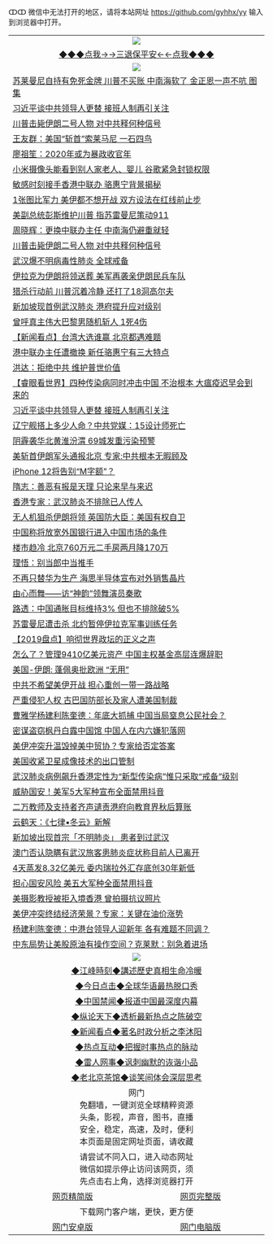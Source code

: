 ↀↀ 微信中无法打开的地区，请将本站网址 https://github.com/gyhhx/yy 输入到浏览器中打开。 

 <table>
  <tr>
    <td colspan="2" align=center><img src="https://github.com/gyhhx/image-upload/blob/master/3t.jpg"></td>
 </tr>
 <tr><td colspan="2" align="center"><a href="https://xball.casa/oo.aspx?name=ogQuit&key=eqxowaguscvmxdgc&from=yy">◆◆◆点我→→三退保平安←←点我◆◆◆</a></td></tr>
  <tr>
    <td colspan="2" align=center><img src="https://cdn.jsdelivr.net/gh/gyoupiodf/im1/%E7%BD%91%E9%97%A8%E6%96%B0%E9%97%BB1.jpg"></td>
 </tr>

<tr><td colspan="2" align="left"><a href="https://xball.casa/oo.aspx?name=c1114277&key=eqxowaguscvmxdgc&from=gy">苏莱曼尼自持有免死金牌 川普不买账 中南海软了 金正恩一声不吭 图集</a></td></tr>
<tr><td colspan="2" align="left"><a href="https://xball.casa/oo.aspx?name=c1114308&key=eqxowaguscvmxdgc&from=gy">习近平谈中共领导人更替 接班人制再引关注</a></td></tr>
<tr><td colspan="2" align="left"><a href="https://xball.casa/oo.aspx?name=c1114315&key=eqxowaguscvmxdgc&from=gy">川普击毙伊朗二号人物 对中共释何种信号</a></td></tr>
<tr><td colspan="2" align="left"><a href="https://xball.casa/oo.aspx?name=c1114275&key=eqxowaguscvmxdgc&from=gy">王友群：美国“斩首”索莱马尼 一石四鸟</a></td></tr>
<tr><td colspan="2" align="left"><a href="https://xball.casa/oo.aspx?name=c1114319&key=eqxowaguscvmxdgc&from=gy">廖祖笙：2020年或为暴政收官年</a></td></tr>
<tr><td colspan="2" align="left"><a href="https://xball.casa/oo.aspx?name=c1114312&key=eqxowaguscvmxdgc&from=gy">小米摄像头能看到别人家老人、婴儿 谷歌紧急封锁权限</a></td></tr>
<tr><td colspan="2" align="left"><a href="https://xball.casa/oo.aspx?name=c1114296&key=eqxowaguscvmxdgc&from=gy">敏感时刻接手香港中联办 骆惠宁背景揭秘</a></td></tr>
<tr><td colspan="2" align="left"><a href="https://xball.casa/oo.aspx?name=c1114306&key=eqxowaguscvmxdgc&from=gy">1张图比军力 美伊都不想开战 双方设法在红线前止步</a></td></tr>
<tr><td colspan="2" align="left"><a href="https://xball.casa/oo.aspx?name=c1114314&key=eqxowaguscvmxdgc&from=gy">美副总统彭斯维护川普 指苏雷曼尼策动911</a></td></tr>
<tr><td colspan="2" align="left"><a href="https://xball.casa/oo.aspx?name=c1114310&key=eqxowaguscvmxdgc&from=gy">周晓辉：更换中联办主任 中南海仍避重就轻</a></td></tr>
<tr><td colspan="2" align="left"><a href="https://xball.casa/oo.aspx?name=c1114303&key=eqxowaguscvmxdgc&from=gy">川普击毙伊朗二号人物 对中共释何种信号</a></td></tr>
<tr><td colspan="2" align="left"><a href="https://xball.casa/oo.aspx?name=c1114323&key=eqxowaguscvmxdgc&from=gy">武汉爆不明病毒性肺炎 全球戒备</a></td></tr>
<tr><td colspan="2" align="left"><a href="https://xball.casa/oo.aspx?name=c1114301&key=eqxowaguscvmxdgc&from=gy">伊拉克为伊朗将领送葬 美军再袭亲伊朗民兵车队</a></td></tr>
<tr><td colspan="2" align="left"><a href="https://xball.casa/oo.aspx?name=c1114307&key=eqxowaguscvmxdgc&from=gy">猎杀行动前 川普沉着冷静 还打了18洞高尔夫</a></td></tr>
<tr><td colspan="2" align="left"><a href="https://xball.casa/oo.aspx?name=c1114317&key=eqxowaguscvmxdgc&from=gy">新加坡现首例武汉肺炎 港府提升应对级别</a></td></tr>
<tr><td colspan="2" align="left"><a href="https://xball.casa/oo.aspx?name=c1114326&key=eqxowaguscvmxdgc&from=gy">曾呼真主伟大巴黎男随机斩人 1死4伤</a></td></tr>
<tr><td colspan="2" align="left"><a href="https://xball.casa/oo.aspx?name=c1114322&key=eqxowaguscvmxdgc&from=gy">【新闻看点】台湾大选谁赢 北京都遇难题</a></td></tr>
<tr><td colspan="2" align="left"><a href="https://xball.casa/oo.aspx?name=c1114273&key=eqxowaguscvmxdgc&from=gy">港中联办主任遭撤换 新任骆惠宁有三大特点</a></td></tr>
<tr><td colspan="2" align="left"><a href="https://xball.casa/oo.aspx?name=c1114295&key=eqxowaguscvmxdgc&from=gy">洪达：拒绝中共 维护普世价值</a></td></tr>
<tr><td colspan="2" align="left"><a href="https://xball.casa/oo.aspx?name=c1114276&key=eqxowaguscvmxdgc&from=gy">【睿眼看世界】四种传染病同时冲击中国 不治根本 大瘟疫迟早会到来的</a></td></tr>
<tr><td colspan="2" align="left"><a href="https://xball.casa/oo.aspx?name=c1114331&key=eqxowaguscvmxdgc&from=gy">习近平谈中共领导人更替 接班人制再引关注</a></td></tr>
<tr><td colspan="2" align="left"><a href="https://xball.casa/oo.aspx?name=c1114281&key=eqxowaguscvmxdgc&from=gy">辽宁舰搭上多少人命？中共党媒：15设计师死亡</a></td></tr>
<tr><td colspan="2" align="left"><a href="https://xball.casa/oo.aspx?name=c1114316&key=eqxowaguscvmxdgc&from=gy">阴霾袭华北黄淮汾渭 69城发重污染预警</a></td></tr>
<tr><td colspan="2" align="left"><a href="https://xball.casa/oo.aspx?name=c1114330&key=eqxowaguscvmxdgc&from=gy">美斩首伊朗军头通报北京 专家:中共根本无暇顾及</a></td></tr>
<tr><td colspan="2" align="left"><a href="https://xball.casa/oo.aspx?name=c1114325&key=eqxowaguscvmxdgc&from=gy">iPhone 12将告别“M字额”？</a></td></tr>
<tr><td colspan="2" align="left"><a href="https://xball.casa/oo.aspx?name=c1114318&key=eqxowaguscvmxdgc&from=gy">隋志：善恶有报是天理 只论来早与来迟</a></td></tr>
<tr><td colspan="2" align="left"><a href="https://xball.casa/oo.aspx?name=c1114267&key=eqxowaguscvmxdgc&from=gy">香港专家：武汉肺炎不排除已人传人</a></td></tr>
<tr><td colspan="2" align="left"><a href="https://xball.casa/oo.aspx?name=c1114324&key=eqxowaguscvmxdgc&from=gy">无人机狙杀伊朗将领 英国防大臣：美国有权自卫</a></td></tr>
<tr><td colspan="2" align="left"><a href="https://xball.casa/oo.aspx?name=c1114290&key=eqxowaguscvmxdgc&from=gy">中国称将放宽外国银行进入中国市场的条件</a></td></tr>
<tr><td colspan="2" align="left"><a href="https://xball.casa/oo.aspx?name=c1114305&key=eqxowaguscvmxdgc&from=gy">楼市趋冷 北京760万元二手房两月降170万</a></td></tr>
<tr><td colspan="2" align="left"><a href="https://xball.casa/oo.aspx?name=c1114311&key=eqxowaguscvmxdgc&from=gy">理悟：别当郎中当推手</a></td></tr>
<tr><td colspan="2" align="left"><a href="https://xball.casa/oo.aspx?name=c1114280&key=eqxowaguscvmxdgc&from=gy">不再只替华为生产 海思半导体宣布对外销售晶片</a></td></tr>
<tr><td colspan="2" align="left"><a href="https://xball.casa/oo.aspx?name=c1114289&key=eqxowaguscvmxdgc&from=gy">由心而舞——访“神韵”领舞演员秦歌</a></td></tr>
<tr><td colspan="2" align="left"><a href="https://xball.casa/oo.aspx?name=c1114313&key=eqxowaguscvmxdgc&from=gy">路透：中国通胀目标维持3% 但也不排除破5%</a></td></tr>
<tr><td colspan="2" align="left"><a href="https://xball.casa/oo.aspx?name=c1114292&key=eqxowaguscvmxdgc&from=gy">苏雷曼尼遭击杀 北约暂停伊拉克军事训练任务</a></td></tr>
<tr><td colspan="2" align="left"><a href="https://xball.casa/oo.aspx?name=c1113958&key=eqxowaguscvmxdgc&from=gy">【2019盘点】响彻世界政坛的正义之声</a></td></tr>
<tr><td colspan="2" align="left"><a href="https://xball.casa/oo.aspx?name=c1114278&key=eqxowaguscvmxdgc&from=gy">怎么了？管理9410亿美元资产 中国主权基金高层连爆辞职</a></td></tr>
<tr><td colspan="2" align="left"><a href="https://xball.casa/oo.aspx?name=c1114300&key=eqxowaguscvmxdgc&from=gy">美国-伊朗: 蓬佩奥批欧洲 “无用”</a></td></tr>
<tr><td colspan="2" align="left"><a href="https://xball.casa/oo.aspx?name=c1114332&key=eqxowaguscvmxdgc&from=gy">中共不希望美伊开战 担心重创一带一路战略</a></td></tr>
<tr><td colspan="2" align="left"><a href="https://xball.casa/oo.aspx?name=c1114304&key=eqxowaguscvmxdgc&from=gy">严重侵犯人权 古巴国防部长及家人遭美国制裁</a></td></tr>
<tr><td colspan="2" align="left"><a href="https://xball.casa/oo.aspx?name=c1114294&key=eqxowaguscvmxdgc&from=gy">曹雅学杨建利陈奎德：年底大抓捕 中国当局窒息公民社会？</a></td></tr>
<tr><td colspan="2" align="left"><a href="https://xball.casa/oo.aspx?name=c1114297&key=eqxowaguscvmxdgc&from=gy">密谋盗窃枫丹白露中国馆 中国人在内六嫌犯落网</a></td></tr>
<tr><td colspan="2" align="left"><a href="https://xball.casa/oo.aspx?name=c1114285&key=eqxowaguscvmxdgc&from=gy">美伊冲突升温毁掉美中贸协？专家给否定答案</a></td></tr>
<tr><td colspan="2" align="left"><a href="https://xball.casa/oo.aspx?name=c1114291&key=eqxowaguscvmxdgc&from=gy">美国收紧卫星成像技术的出口管制</a></td></tr>
<tr><td colspan="2" align="left"><a href="https://xball.casa/oo.aspx?name=c1114298&key=eqxowaguscvmxdgc&from=gy">武汉肺炎病例飙升香港定性为“新型传染病”惟只采取“戒备”级别</a></td></tr>
<tr><td colspan="2" align="left"><a href="https://xball.casa/oo.aspx?name=c1114279&key=eqxowaguscvmxdgc&from=gy">威胁国安！美军5大军种宣布全面禁用抖音</a></td></tr>
<tr><td colspan="2" align="left"><a href="https://xball.casa/oo.aspx?name=c1114299&key=eqxowaguscvmxdgc&from=gy">二万教师及支持者齐声谴责港府向教育界秋后算账</a></td></tr>
<tr><td colspan="2" align="left"><a href="https://xball.casa/oo.aspx?name=c1114309&key=eqxowaguscvmxdgc&from=gy">云鹤天：《七律▪冬云》新解</a></td></tr>
<tr><td colspan="2" align="left"><a href="https://xball.casa/oo.aspx?name=c1114288&key=eqxowaguscvmxdgc&from=gy">新加坡出现首宗「不明肺炎」 患者到过武汉</a></td></tr>
<tr><td colspan="2" align="left"><a href="https://xball.casa/oo.aspx?name=c1114302&key=eqxowaguscvmxdgc&from=gy">澳门否认隐瞒有武汉旅客患肺炎症状称目前人已离开</a></td></tr>
<tr><td colspan="2" align="left"><a href="https://xball.casa/oo.aspx?name=c1114287&key=eqxowaguscvmxdgc&from=gy">4天蒸发8.32亿美元 委内瑞拉外汇存底创30年新低</a></td></tr>
<tr><td colspan="2" align="left"><a href="https://xball.casa/oo.aspx?name=c1114283&key=eqxowaguscvmxdgc&from=gy">担心国安风险 美五大军种全面禁用抖音</a></td></tr>
<tr><td colspan="2" align="left"><a href="https://xball.casa/oo.aspx?name=c1114274&key=eqxowaguscvmxdgc&from=gy">美摄影教授被拒入境香港 曾拍摄抗议照片</a></td></tr>
<tr><td colspan="2" align="left"><a href="https://xball.casa/oo.aspx?name=c1114284&key=eqxowaguscvmxdgc&from=gy">美伊冲突终结经济荣景？专家：关键在油价涨势</a></td></tr>
<tr><td colspan="2" align="left"><a href="https://xball.casa/oo.aspx?name=c1114293&key=eqxowaguscvmxdgc&from=gy">杨建利陈奎德：中港台领导人迎新年 各有难题不同调？</a></td></tr>
<tr><td colspan="2" align="left"><a href="https://xball.casa/oo.aspx?name=c1114286&key=eqxowaguscvmxdgc&from=gy">中东局势让美股原油有操作空间？克莱默：别急着进场</a></td></tr>



 <tr>
   <td colspan="2" align=center><img src="https://cdn.jsdelivr.net/gh/gyoupiodf/im1/jf-1.jpg"></td>
  </tr>
   <tr>
   <td colspan="2" align=center> 
<a href="https://xball.casa/oo.aspx?name=c922850&key=eqxowaguscvmxdgc&from=yy&tag=9877">◆江峰時刻◆講述歷史真相生命冷暖</a><br/>
    </td>
  </tr>
   <tr>
   <td colspan="2" align=center> 
<a href="https://xball.casa/oo.aspx?name=c816850&key=eqxowaguscvmxdgc&from=yy&tag=9877">◆今日点击◆全球华语最热脱口秀</a><br/>
    </td>
  </tr>
  <tr>
  <td colspan="2" align=center>
<a href="https://xball.casa/oo.aspx?name=c816860&key=eqxowaguscvmxdgc&from=yy&tag=99733110">◆中国禁闻◆报道中国最深度内幕</a><br/>
   </tr>
  <tr>
     <td colspan="2" align=center>
<a href="https://xball.casa/oo.aspx?name=c816855&key=eqxowaguscvmxdgc&from=yy&tag=997110">◆纵论天下◆透析最新热点之陈破空</a><br/>
   </tr>
   <tr>
      <td colspan="2" align=center>
<a href="https://xball.casa/oo.aspx?name=c838308&key=eqxowaguscvmxdgc&from=yy&tag=9973110">◆新闻看点◆著名时政分析之李沐阳</a><br/>
   </tr>
   <tr>
     <td colspan="2" align=center>
<a href="https://xball.casa/oo.aspx?name=c816852&key=eqxowaguscvmxdgc&from=yy&tag=9733110">◆热点互动◆把握时事热点的脉动</a><br/>
   </tr>
   <tr>
      <td colspan="2" align=center>
<a href="https://xball.casa/oo.aspx?name=c816694&key=eqxowaguscvmxdgc&from=yy&tag=93310">◆雷人网事◆讽刺幽默的诙谐小品</a><br/>
   </tr>
   <tr>
    <td colspan="2" align=center>
<a href="https://xball.casa/oo.aspx?name=c816650&key=eqxowaguscvmxdgc&from=yy&tag=9973110">◆老北京茶馆◆谈笑间体会深层思考</a><br/>
   </tr>
<tr>
    <td colspan="2" align="center">网门<br/>免翻墙，一键浏览全球精粹资源<br/>头条，影视，声音，图书，直播<br/>安全，稳定，高速，及时，便利<br/>本页面是固定网址页面，请收藏</td>
  <tr>
  <tr>
    <td colspan="2" align="center">请尝试不同入口，进入动态网址<br/>微信如提示停止访问该网页，须<br/>先点击右上角，选择浏览器打开</td>
  <tr>  
  <tr>
    <td align="center"><a href="https://gitcdn.xyz/repo/otiny/up/master/show002.htm">网页精简版</a></td>
    <td align="center"><a href="https://gitcdn.xyz/repo/otiny/up/master/show001.htm">网页完整版</a></td>
  </tr>
  <tr>
    <td colspan="2" align="center">下载网门客户端，更快，更方便</td>
  <tr>
  <tr>
    <td align="center"><a href="https://raw.githubusercontent.com/opipe/up/master/oGatea.apk">网门安卓版</a></td>
    <td align="center"><a href="https://raw.githubusercontent.com/opipe/up/master/oGate.zip">网门电脑版</a></td>
  </tr>

</table>

